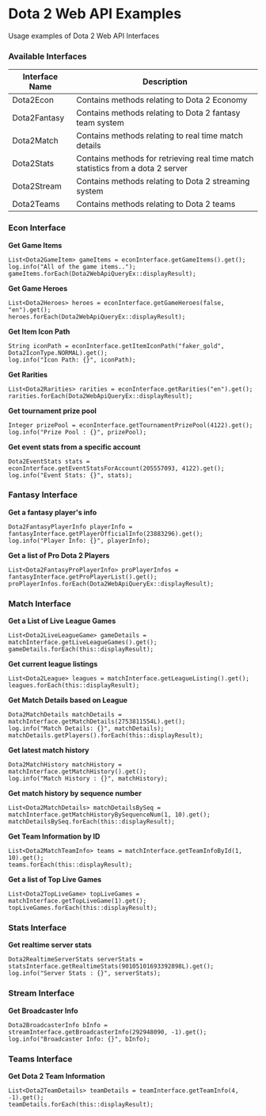 Dota 2 Web API Examples
=======================

Usage examples of Dota 2 Web API Interfaces 

### Available Interfaces

| **Interface Name** | **Description**                                                                 |
|--------------------|---------------------------------------------------------------------------------|
| Dota2Econ          | Contains methods relating to Dota 2 Economy                                     |
| Dota2Fantasy       | Contains methods relating to Dota 2 fantasy team system                         |
| Dota2Match         | Contains methods relating to real time match details                            |
| Dota2Stats         | Contains methods for retrieving real time match statistics from a dota 2 server |
| Dota2Stream        | Contains methods relating to Dota 2 streaming system                            |
| Dota2Teams         | Contains methods relating to Dota 2 teams                                       |


### Econ Interface

**Get Game Items**

~~~
List<Dota2GameItem> gameItems = econInterface.getGameItems().get();
log.info("All of the game items..");
gameItems.forEach(Dota2WebApiQueryEx::displayResult);
~~~

**Get Game Heroes**

~~~
List<Dota2Heroes> heroes = econInterface.getGameHeroes(false, "en").get();
heroes.forEach(Dota2WebApiQueryEx::displayResult);
~~~

**Get Item Icon Path**

~~~
String iconPath = econInterface.getItemIconPath("faker_gold", Dota2IconType.NORMAL).get();
log.info("Icon Path: {}", iconPath);
~~~

**Get Rarities**

~~~
List<Dota2Rarities> rarities = econInterface.getRarities("en").get();
rarities.forEach(Dota2WebApiQueryEx::displayResult);
~~~

**Get tournament prize pool**

~~~
Integer prizePool = econInterface.getTournamentPrizePool(4122).get();
log.info("Prize Pool : {}", prizePool);
~~~

**Get event stats from a specific account**

~~~
Dota2EventStats stats = econInterface.getEventStatsForAccount(205557093, 4122).get();
log.info("Event Stats: {}", stats); 
~~~

### Fantasy Interface

**Get a fantasy player's info**

~~~
Dota2FantasyPlayerInfo playerInfo = fantasyInterface.getPlayerOfficialInfo(23883296).get();
log.info("Player Info: {}", playerInfo);
~~~

**Get a list of Pro Dota 2 Players**

~~~
List<Dota2FantasyProPlayerInfo> proPlayerInfos = fantasyInterface.getProPlayerList().get();
proPlayerInfos.forEach(Dota2WebApiQueryEx::displayResult);
~~~

### Match Interface

**Get a List of Live League Games**

~~~
List<Dota2LiveLeagueGame> gameDetails = matchInterface.getLiveLeagueGames().get();
gameDetails.forEach(this::displayResult);
~~~

**Get current league listings**

~~~
List<Dota2League> leagues = matchInterface.getLeagueListing().get();
leagues.forEach(this::displayResult);
~~~

**Get Match Details based on League**

~~~
Dota2MatchDetails matchDetails = matchInterface.getMatchDetails(2753811554L).get();
log.info("Match Details: {}", matchDetails);
matchDetails.getPlayers().forEach(this::displayResult);
~~~

**Get latest match history**

~~~
Dota2MatchHistory matchHistory = matchInterface.getMatchHistory().get();
log.info("Match History : {}", matchHistory);
~~~

**Get match history by sequence number**

~~~
List<Dota2MatchDetails> matchDetailsBySeq = matchInterface.getMatchHistoryBySequenceNum(1, 10).get();
matchDetailsBySeq.forEach(this::displayResult);
~~~


**Get Team Information by ID**

~~~
List<Dota2MatchTeamInfo> teams = matchInterface.getTeamInfoById(1, 10).get();
teams.forEach(this::displayResult);
~~~

**Get a list of Top Live Games**

~~~
List<Dota2TopLiveGame> topLiveGames = matchInterface.getTopLiveGame(1).get();
topLiveGames.forEach(this::displayResult);
~~~

### Stats Interface

**Get realtime server stats**

~~~
Dota2RealtimeServerStats serverStats = statsInterface.getRealtimeStats(90105101693392898L).get();
log.info("Server Stats : {}", serverStats);
~~~

### Stream Interface

**Get Broadcaster Info**

~~~
Dota2BroadcasterInfo bInfo = streamInterface.getBroadcasterInfo(292948090, -1).get();
log.info("Broadcaster Info: {}", bInfo);
~~~

### Teams Interface

**Get Dota 2 Team Information**

~~~
List<Dota2TeamDetails> teamDetails = teamInterface.getTeamInfo(4, -1).get();
teamDetails.forEach(this::displayResult);
~~~
